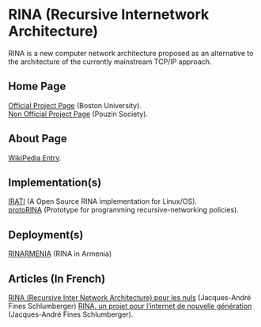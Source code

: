 # RINA (Recursive Internetwork Architecture)

RINA is a new computer network architecture proposed as an alternative to the architecture of the currently mainstream TCP/IP approach.

## Home Page
<a href="http://csr.bu.edu/rina/index.html">Official Project Page</a> (Boston University).  
<a href="https://pouzinsociety.org/">Non Official Project Page</a> (Pouzin Society).  

## About Page
<a href="https://en.wikipedia.org/wiki/Recursive_Internetwork_Architecture">WikiPedia Entry</a>.

## Implementation(s)
<a href="https://github.com/IRATI/stack">IRATI</a> (A Open Source RINA implementation for Linux/OS).  
<a href="https://github.com/ProtoRINA/users/wiki">protoRINA</a> (Prototype for programming recursive-networking policies).  

## Deployment(s)
<a href="https://rinarmenia.com/">RINARMENIA</a> (RINA in Armenia)


## Articles (In French)
<a href="https://www.linkedin.com/pulse/rina-recursive-inter-network-architecture-pour-les-un-urban-galindo/?originalSubdomain=fr">RINA (Recursive Inter Network Architecture) pour les nuls</a> (Jacques-André Fines Schlumberger)
<a href="https://la-rem.eu/2019/09/rina-un-projet-pour-linternet-de-nouvelle-generation/">RINA, un projet pour l’internet de nouvelle génération</a> (Jacques-André Fines Schlumberger).  
